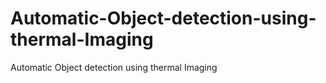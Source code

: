 # Automatic-Object-detection-using-thermal-Imaging
Automatic Object detection using thermal Imaging
